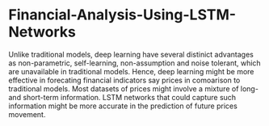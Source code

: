 # Financial-Analysis-Using-LSTM-Networks

Unlike traditional models, deep learning have several distinict advantages as non-parametric, self-learning, non-assumption and noise tolerant, which are unavailable in traditional models. Hence, deep learning might be more effective in forecating financial indicators say prices in comoarison to traditional models. Most datasets of prices might involve a mixture of long- and short-term information. LSTM networks that  could capture such information might be more accurate in the prediction of future prices movement.  
